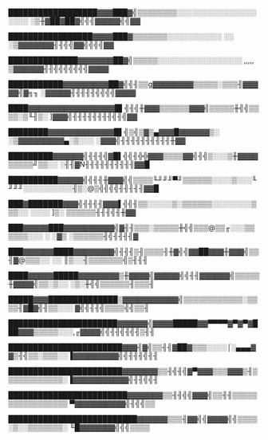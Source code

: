 ██████████████████▓▓▓███▓╣▒▒▒▒▒▒▒▒░░░░░░░░░░░░░░░░░░░░    ░▒╫▓██▓██▓╣╣╣▓▓▓▓▓╣╣▓▓

█████████████████▓▓▓▓███▓▒▒▒▒▒▒▒░░░░░░░░░░░         ░░     ░▒▓▓▓▓▓▓▓╢╢╣╣▓▓╣╣╣╣▓▓

██████████████▓▓▓▓▓▓▓██▓╣▒▒▒▒▒░░░░░░░░░░░░░░░░░ ,,,,,       ▒▓▓▓▓▓▓╢╢╣╣╣╣╣╣╣▓▓▓▓

███████████▓▓▓▓▓▓▓▓▓██▓╣╣╢▒▒g▓▓▓▓▓▓▓▓▒▒▒▒▒░▒▒▒╢▓▓▓▓▓╣▓╗╖     ░▓▓▓▓▓╢╢╢╢╢╣╣╣╣▓▓▓▓

████▓▓▓▓▓▓▓▓▓▓▓▓▓▓▓▓▓█▌╣╢╣╫▓▓▓▒▒▒▒▒▒▓▓▓╣▒▒▒▒▒╫╣╣▒▒▒▒░▒╙╢▒░    ]▓▓▓╣╢╢╢╢╢╢╢╢╣╢╣▓▓

████████▓▓▓▓▓▓▓▓▓▓▓▓▓█▌╣▒╣▒▓▒▄▓▓▓█▓▓▓▓▓▓▒░ ░▒▓▓▓▓▓▓▓▓▓▄░▒░░░  ░▓▓▓╣╢╢╢╢╢╢╢╢╢╢╫▓▓

█████████▓▓▓▓▓▓╣╢╢╢╣▓█▌╣╣╢╬╬▓▓▓▒▒▒▒▓▓╣╢╣▒░░░▒╫▓▓▓▓▒▒▒▒▒╝▒▒░░  ░╢╢▓Ñ╢╢╢╢╢╢╢╢╢╢▓▓█

██████████▓▓▓▓▓╣╣╢╢╫▓▓▓╣╣▒▒▒▒╙╜╜╜▀╜▒▒▒▒▒▒░░░░▒░░░╙╜╜╜░░░░░░░░░░╢▒░@▒╣╣╣╣╢╢╢╢╢▓▓█

███▓███████▓▓▓╣╢╢╢╢▓▓▓▌╣╣╢▒▒░░░░░▒░▒▒▒▒▒▒░░░░░░░░▒▒▒░░   ░░░░ ]▒░ ▒▒▒▒▒▒╢╢╢╣╢╫▓▓

███▓▓▓▓▓███▓▓▓▓▓▓▓▓▓▓╣▓╢╢▒▒▒░▒▒▒▒▒╫╣╣▒▒▒@▒▒╓░░░▒▒▒▒▒▒░░░    ░ ░▓▒ ░▒▒▒▒▒▒╢╣╢╢╢╢▓

███▓▓▓▓▓▓████▓▓▓▓▓▓▓▓╣╢╢╢▒╢▒▒▒▒╢╫▓╣╣▓▓██▓▓▓╫▓▓▓╣▒▒╢▓@▒▒▒░░ ░░  ║▒░░╢▒▒▒▒▒▒▒╣▒╢╢╢

████▓▓▓▓▓█████▓▓▓▓▓▓▓▓▒╫▓▓▓▓╣▓▓▓▓▓╣╣╢╢▓▓▓▓▓▓╣▒▒▒▒▒╫▓▓▓▓╣▒▒░▒░░ ░▒░╫╣╣▒▒▒▒▒▒╢▒▒▒╢

█████▓▓▓██████████████▒▓▓▓▓▓▓▓▓▓▓▓╣▒▒▒▒▒▒▒▒▒▒▒▒░▒▒▒▒╢▓█▓╣╢▒▒░░░  ▓╣╣╢╢╣▒▒▒▒╣╣▒▒╢

██████████████████████▓▓▓▓▓▓╣▓▓▓▓█████▓▓▀▀▀▀▓▀▓▀▓███▓▓▓▒▒▒▒▒░░░,╓▓▓▓▓╣╣╢╢╣╢╣╢▒╢╢

███████████████████████▓▓▓╢▓╣▒▒╢╢▓██▓▒▒▒░░░░⌠░▄▄▄▓▓▒╢╣▒▒░▒▒▒░░▐▓▓▓▓▓▓▓▓▓╣╣╢╢╢╣╢╢

███████████████████████▓▓▓▓▓▓▓▒▒╢╣╢╣▓▀▓▓▓▒▒▒▓▓▓▒╢▒▒▒▒▒▒▒▒▒▒▒▒░▐▓▓▓▓▓▓▓▓▓▓▓╣╢╢╣╣╢

████████████████████████▓▓▓▓▓▓▓▒▒╢╢╣╣▓▓▓╣▒▒╢╢▒▒▒▒▒▒▒▒▒▒▒▒▒▒▒▒▒ ▀▓▓▓▓▓▓▓▓▓▓╣╢╣╣▒▒

██████████████████████████▓▓▓▓▓▓▒▒▒╢▓▓╣╣▓▓▓▓╣╣▒▒▒▒░▒░░▒▒▒▒▒▒▒░  ╙█▓▓▓▓▓▓▓╣╣╣▒▒▒▒
